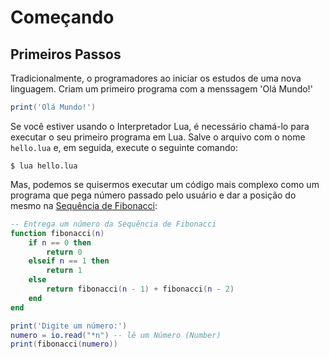 # Começando

## Primeiros Passos
Tradicionalmente, o programadores ao iniciar os estudos de uma nova linguagem. Criam um primeiro programa com a menssagem 'Olá Mundo!'

```Lua
print('Olá Mundo!')
```

Se você estiver usando o Interpretador Lua, é necessário chamá-lo para executar o seu primeiro programa em Lua. Salve o arquivo com o nome `hello.lua` e, em seguida, execute o seguinte comando:

```text
$ lua hello.lua
```

Mas, podemos se quisermos executar um código mais complexo como um programa que pega número passado pelo usuário e dar a posição do mesmo na [Sequência de Fibonacci](https://pt.wikipedia.org/wiki/Sequ%C3%AAncia_de_Fibonacci):

```Lua
-- Entrega um número da Sequência de Fibonacci 
function fibonacci(n)
    if n == 0 then
        return 0
    elseif n == 1 then
        return 1
    else
        return fibonacci(n - 1) + fibonacci(n - 2)
    end
end

print('Digite um número:')
numero = io.read("*n") -- lê um Número (Number)
print(fibonacci(numero))
```
